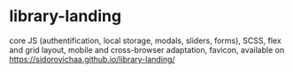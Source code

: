 # library-landing
core JS (authentification, local storage, modals, sliders, forms), SCSS, flex and grid layout, mobile and cross-browser adaptation, favicon,
available on https://sidorovichaa.github.io/library-landing/
